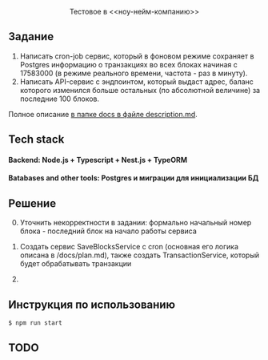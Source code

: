 <p align="center">
  Тестовое в <<ноу-нейм-компанию>>
</p>

## Задание

1. Написать cron-job сервис, который в фоновом режиме сохраняет в Postgres информацию о транзакциях во всех блоках начиная с 17583000 (в режиме реального времени, частота - раз в минуту).
2. Написать API-сервис с эндпоинтом, который выдаст адрес, баланс которого изменился больше остальных (по абсолютной величине) за последние 100 блоков.

Полное описание [в папке docs в файле description.md](https://github.com/vivishko/no-name-company-test-solution/blob/main/docs/description.md).

## Tech stack

#### Backend: Node.js + Typescript + Nest.js + TypeORM

#### Batabases and other tools: Postgres и миграции для инициализации БД

## Решение

0. Уточнить некорректности в задании: формально начальный номер блока - последний блок на начало работы сервиса

1. Создать сервис SaveBlocksService с cron (основная его логика описана в /docs/plan.md), также создать TransactionService, который будет обрабатывать транзакции

2.

## Инструкция по использованию

```bash
$ npm run start
```

## TODO
